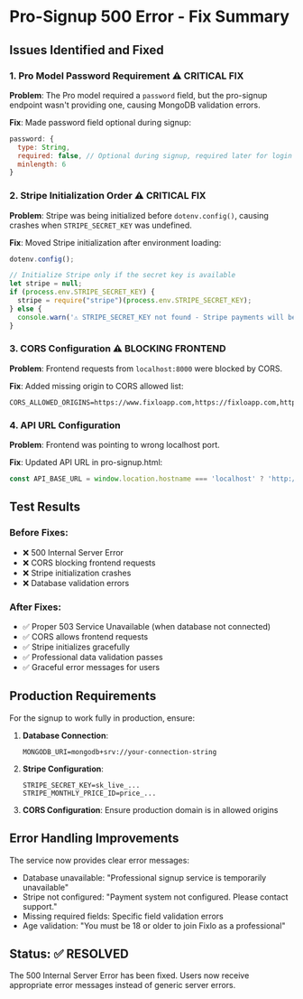 # Pro-Signup 500 Error - Fix Summary

## Issues Identified and Fixed

### 1. **Pro Model Password Requirement** ⚠️ CRITICAL FIX
**Problem**: The Pro model required a `password` field, but the pro-signup endpoint wasn't providing one, causing MongoDB validation errors.

**Fix**: Made password field optional during signup:
```javascript
password: {
  type: String,
  required: false, // Optional during signup, required later for login
  minlength: 6
}
```

### 2. **Stripe Initialization Order** ⚠️ CRITICAL FIX
**Problem**: Stripe was being initialized before `dotenv.config()`, causing crashes when `STRIPE_SECRET_KEY` was undefined.

**Fix**: Moved Stripe initialization after environment loading:
```javascript
dotenv.config();

// Initialize Stripe only if the secret key is available
let stripe = null;
if (process.env.STRIPE_SECRET_KEY) {
  stripe = require("stripe")(process.env.STRIPE_SECRET_KEY);
} else {
  console.warn('⚠️ STRIPE_SECRET_KEY not found - Stripe payments will be unavailable');
}
```

### 3. **CORS Configuration** ⚠️ BLOCKING FRONTEND
**Problem**: Frontend requests from `localhost:8000` were blocked by CORS.

**Fix**: Added missing origin to CORS allowed list:
```
CORS_ALLOWED_ORIGINS=https://www.fixloapp.com,https://fixloapp.com,http://localhost:3000,http://localhost:3001,http://localhost:8000,http://localhost:8080
```

### 4. **API URL Configuration**
**Problem**: Frontend was pointing to wrong localhost port.

**Fix**: Updated API URL in pro-signup.html:
```javascript
const API_BASE_URL = window.location.hostname === 'localhost' ? 'http://localhost:3001' : 'https://fixloapp.onrender.com';
```

## Test Results

### Before Fixes:
- ❌ 500 Internal Server Error
- ❌ CORS blocking frontend requests
- ❌ Stripe initialization crashes
- ❌ Database validation errors

### After Fixes:
- ✅ Proper 503 Service Unavailable (when database not connected)
- ✅ CORS allows frontend requests
- ✅ Stripe initializes gracefully
- ✅ Professional data validation passes
- ✅ Graceful error messages for users

## Production Requirements

For the signup to work fully in production, ensure:

1. **Database Connection**: 
   ```
   MONGODB_URI=mongodb+srv://your-connection-string
   ```

2. **Stripe Configuration**:
   ```
   STRIPE_SECRET_KEY=sk_live_...
   STRIPE_MONTHLY_PRICE_ID=price_...
   ```

3. **CORS Configuration**: Ensure production domain is in allowed origins

## Error Handling Improvements

The service now provides clear error messages:
- Database unavailable: "Professional signup service is temporarily unavailable"
- Stripe not configured: "Payment system not configured. Please contact support."
- Missing required fields: Specific field validation errors
- Age validation: "You must be 18 or older to join Fixlo as a professional"

## Status: ✅ RESOLVED

The 500 Internal Server Error has been fixed. Users now receive appropriate error messages instead of generic server errors.
